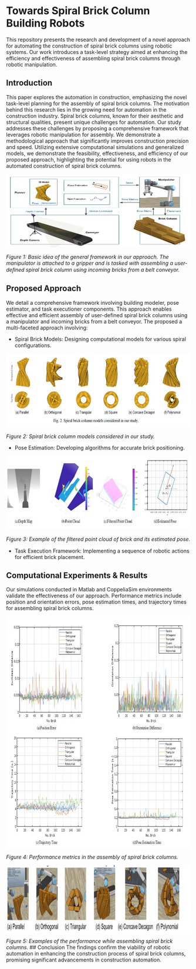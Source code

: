 # Towards Spiral Brick Column Building Robots
This repository presents the research and development of a novel approach for automating the construction of spiral brick columns using robotic systems. Our work introduces a task-level strategy aimed at enhancing the efficiency and effectiveness of assembling spiral brick columns through robotic manipulation.



## Introduction
This paper explores the automation in construction,  emphasizing the novel task-level planning for the assembly of spiral brick columns. The motivation behind this research lies in the growing need for automation in the construction industry. Spiral brick columns, known for their aesthetic and structural qualities, present unique challenges for automation. Our study addresses these challenges by proposing a comprehensive framework that leverages robotic manipulation for assembly. We demonstrate a methodological approach that significantly improves construction precision and speed. Utilizing extensive computational simulations and generalized models, we demonstrate the feasibility, effectiveness, and efficiency of our proposed approach, highlighting the potential for using robots in the automated construction of spiral brick columns.

<p align="center">
<img src="framework.JPG" width="900" height="200" />
</p>
  <em>Figure 1:  Basic idea of the general framework in our approach. The manipulator is attached to a gripper and is tasked with assembling a user-deﬁned spiral brick column using incoming bricks from a belt conveyor.</em>
<!-- <p align="center">
</p> -->

## Proposed Approach

We detail a comprehensive framework involving building modeler, pose estimator, and task executioner components. This approach enables effective and efficient assembly of user-defined spiral brick columns using a manipulator and incoming bricks from a belt conveyor. The proposed a multi-faceted approach involving:

* Spiral Brick Models: Designing computational models for various spiral configurations.
<p align="center">
<img src="Models.JPG" width="900" height="200" />
</p>
  <em>Figure 2: Spiral brick column models considered in our study. </em>
<!-- <p align="center">
</p> -->

* Pose Estimation: Developing algorithms for accurate brick positioning.
<p align="center">
<img src="pose.JPG" width="802" height="200" />
</p>
  <em>Figure 3:  Example of the ﬁltered point cloud of brick and its estimated pose. </em>
<!-- <p align="center">
</p> -->

* Task Execution Framework: Implementing a sequence of robotic actions for efficient brick placement.

## Computational Experiments & Results
Our simulations conducted in Matlab and CoppeliaSim environments validate the effectiveness of our approach. Performance metrics include position and orientation errors, pose estimation times, and trajectory times for assembling spiral brick columns.
<p align="center">
<img src="results.JPG" width="866" height="630" />
</p>
  <em>Figure 4:  Performance metrics in the assembly of spiral brick columns. </em>
<!-- <p align="center">
</p> -->

<p align="center">
<img src="simulation.JPG" width="848" height="181" />
</p>
  <em>Figure 5:  Examples of the performance while assembling spiral brick columns. </em>
<!-- <p align="center">
</p> -->
## Conclusion
The findings confirm the viability of robotic automation in enhancing the construction process of spiral brick columns, promising significant advancements in construction automation.


